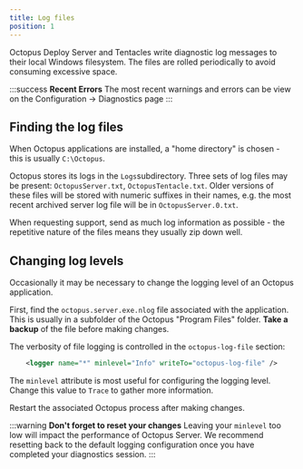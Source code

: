 ```yaml
---
title: Log files
position: 1
---
```



Octopus Deploy Server and Tentacles write diagnostic log messages to their local Windows filesystem. The files are rolled periodically to avoid consuming excessive space.

:::success
**Recent Errors**
The most recent warnings and errors can be view on the Configuration -> Diagnostics page
:::

## Finding the log files


When Octopus applications are installed, a "home directory" is chosen - this is usually `C:\Octopus`.


Octopus stores its logs in the `Logs`subdirectory. Three sets of log files may be present: `OctopusServer.txt`, `OctopusTentacle.txt`. Older versions of these files will be stored with numeric suffixes in their names, e.g. the most recent archived server log file will be in `OctopusServer.0.txt`.


When requesting support, send as much log information as possible - the repetitive nature of the files means they usually zip down well.

## Changing log levels


Occasionally it may be necessary to change the logging level of an Octopus application.


First, find the `octopus.server.exe.nlog` file associated with the application. This is usually in a subfolder of the Octopus "Program Files" folder. **Take a backup** of the file before making changes.


The verbosity of file logging is controlled in the `octopus-log-file` section:

```xml
    <logger name="*" minlevel="Info" writeTo="octopus-log-file" />
```


The `minlevel` attribute is most useful for configuring the logging level. Change this value to `Trace` to gather more information.


Restart the associated Octopus process after making changes.

:::warning
**Don&#39;t forget to reset your changes**
Leaving your `minlevel` too low will impact the performance of Octopus Server. We recommend resetting back to the default logging configuration once you have completed your diagnostics session.
:::
